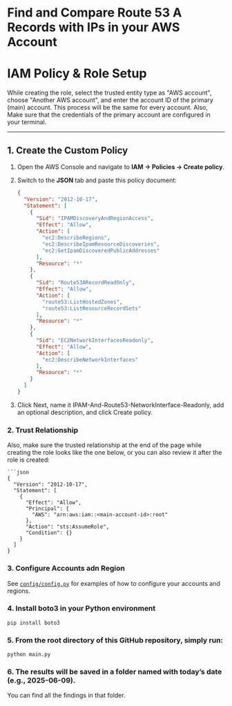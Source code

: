 # Find and Compare Route 53 A Records with IPs in your AWS Account

# IAM Policy & Role Setup

While creating the role, select the trusted entity type as "AWS account", choose "Another AWS account", and enter the account ID of the primary (main) account.
This process will be the same for every account.
Also, Make sure that the credentials of the primary account are configured in your terminal.

---

## 1. Create the Custom Policy

1. Open the AWS Console and navigate to **IAM → Policies → Create policy**.  
2. Switch to the **JSON** tab and paste this policy document:

   ```json
   {
     "Version": "2012-10-17",
     "Statement": [
       {
         "Sid": "IPAMDiscoveryAndRegionAccess",
         "Effect": "Allow",
         "Action": [
           "ec2:DescribeRegions",
           "ec2:DescribeIpamResourceDiscoveries",
           "ec2:GetIpamDiscoveredPublicAddresses"
         ],
         "Resource": "*"
       },
       {
         "Sid": "Route53ARecordReadOnly",
         "Effect": "Allow",
         "Action": [
           "route53:ListHostedZones",
           "route53:ListResourceRecordSets"
         ],
         "Resource": "*"
       },
       {
         "Sid": "EC2NetworkInterfacesReadonly",
         "Effect": "Allow",
         "Action": [
           "ec2:DescribeNetworkInterfaces"
         ],
         "Resource": "*"
       }
     ]
   }
3. Click Next, name it IPAM-And-Route53-NetworkInterface-Readonly, add an optional description, and click Create policy.

### 2. Trust Relationship

Also, make sure the trusted relationship at the end of the page while creating the role looks like the one below, or you can also review it after the role is created:

    ```json
    {
      "Version": "2012-10-17",
      "Statement": [
        {
          "Effect": "Allow",
          "Principal": {
            "AWS": "arn:aws:iam::<main-account-id>:root"
          },
          "Action": "sts:AssumeRole",
          "Condition": {}
        }
      ]
    }

### 3. Configure Accounts adn Region

See [`config/config.py`](https://github.com/CloudKeeper-Inc/IP-scan/blob/main/config/config.py) for examples of how to configure your accounts and regions.

### 4. Install boto3 in your Python environment
    pip install boto3

### 5. From the root directory of this GitHub repository, simply run:
    python main.py
### 6. The results will be saved in a folder named with today’s date (e.g., 2025-06-09).

You can find all the findings in that folder.
